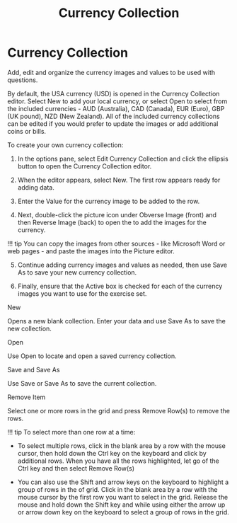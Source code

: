 ﻿---
title: Currency Collection
category: reference
---

# Currency Collection

Add, edit and organize the currency images and values to be used with questions.

By default, the USA currency (USD) is opened in the Currency Collection editor. Select New to add your local currency, or select Open to select from the included currencies - AUD (Australia), CAD (Canada), EUR (Euro), GBP (UK pound), NZD (New Zealand). All of the included currency collections can be edited if you would prefer to update the images or add additional coins or bills.

To create your own currency collection:

1. In the options pane, select Edit Currency Collection and click the ellipsis button to open the Currency Collection editor.

2. When the editor appears, select New. The first row appears ready for adding data.

3. Enter the Value for the currency image to be added to the row.

4. Next, double-click the picture icon under Obverse Image (front) and then Reverse Image (back) to open the to add the images for the currency.

!!! tip
    You can copy the images from other sources - like Microsoft Word or web pages - and paste the images into the Picture editor.

5. Continue adding currency images and values as needed, then use Save As to save your new currency collection.

6. Finally, ensure that the Active box is checked for each of the currency images you want to use for the exercise set.

New

Opens a new blank collection. Enter your data and use Save As to save the new collection.

Open

Use Open to locate and open a saved currency collection.

Save and Save As

Use Save or Save As to save the current collection.

Remove Item

Select one or more rows in the grid and press Remove Row(s) to remove the rows.

!!! tip
    To select more than one row at a time:

- To select multiple rows, click in the blank area by a row with the mouse cursor, then hold down the Ctrl key on the keyboard and click by additional rows. When you have all the rows highlighted, let go of the Ctrl key and then select Remove Row(s)

- You can also use the Shift and arrow keys on the keyboard to highlight a group of rows in the of grid. Click in the blank area by a row with the mouse cursor by the first row you want to select in the grid. Release the mouse and hold down the Shift key and while using either the arrow up or arrow down key on the keyboard to select a group of rows in the grid.
